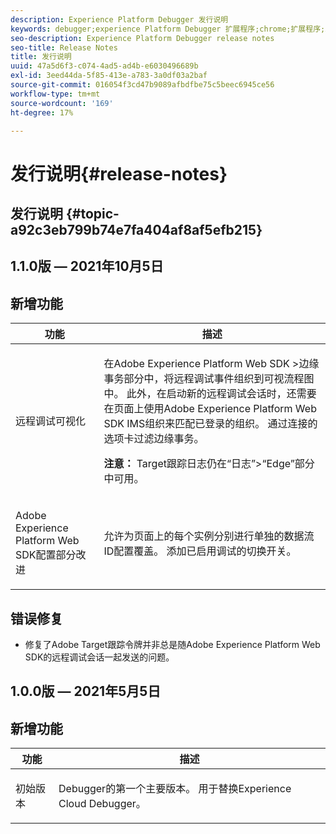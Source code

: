```yaml
---
description: Experience Platform Debugger 发行说明
keywords: debugger;experience Platform Debugger 扩展程序;chrome;扩展程序;发行说明
seo-description: Experience Platform Debugger release notes
seo-title: Release Notes
title: 发行说明
uuid: 47a5d6f3-c074-4ad5-ad4b-e6030496689b
exl-id: 3eed44da-5f85-413e-a783-3a0df03a2baf
source-git-commit: 016054f3cd47b9089afbdfbe75c5beec6945ce56
workflow-type: tm+mt
source-wordcount: '169'
ht-degree: 17%

---
```


# 发行说明{#release-notes}

## 发行说明 {#topic-a92c3eb799b74e7fa404af8af5efb215}

## 1.1.0版 — 2021年10月5日

## 新增功能

<table id="table">
 <thead>
  <tr>
   <th colname="col1" class="entry"> 功能 </th>
   <th colname="col2" class="entry"> 描述 </th>
  </tr>
 </thead>
 <tbody>
  <tr>
   <td colname="col1"> <p> 远程调试可视化 </p> </td>
   <td colname="col2"> <p> 在Adobe Experience Platform Web SDK &gt;边缘事务部分中，将远程调试事件组织到可视流程图中。 此外，在启动新的远程调试会话时，还需要在页面上使用Adobe Experience Platform Web SDK IMS组织来匹配已登录的组织。 通过连接的选项卡过滤边缘事务。</p> <p> <b>注意：</b> Target跟踪日志仍在“日志”&gt;“Edge”部分中可用。</p> </td>
  </tr>
  <tr>
   <td colname="col1"> <p> Adobe Experience Platform Web SDK配置部分改进 </p> </td>
   <td colname="col2"> <p> 允许为页面上的每个实例分别进行单独的数据流ID配置覆盖。 添加已启用调试的切换开关。</p> </td>
  </tr>
 </tbody>
</table>

## 错误修复

* 修复了Adobe Target跟踪令牌并非总是随Adobe Experience Platform Web SDK的远程调试会话一起发送的问题。

## 1.0.0版 — 2021年5月5日

## 新增功能

<table id="table_7EFCAF456B14404FAF3715FC56519AAF">
 <thead>
  <tr>
   <th colname="col1" class="entry"> 功能 </th>
   <th colname="col2" class="entry"> 描述 </th>
  </tr>
 </thead>
 <tbody>
  <tr>
   <td colname="col1"> <p> 初始版本 </p> </td>
   <td colname="col2"> <p> Debugger的第一个主要版本。 用于替换Experience Cloud Debugger。 </p> </td>
  </tr>
 </tbody>
</table>
